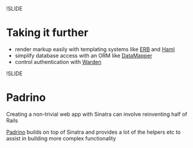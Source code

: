 !SLIDE

# Taking it further

* render markup easily with templating systems like [ERB](http://ruby-doc.org/stdlib-1.9.3/libdoc/erb/rdoc/ERB.html) and [Haml](http://haml-lang.com/)
* simplify database access with an ORM like [DataMapper](http://datamapper.org/)
* control authentication with [Warden](https://github.com/hassox/warden)


!SLIDE

# Padrino

Creating a non-trivial web app with Sinatra can involve reinventing half of Rails

[Padrino](http://www.padrinorb.com/) builds on top of Sinatra and provides a lot of the helpers etc to assist in building more complex functionality
